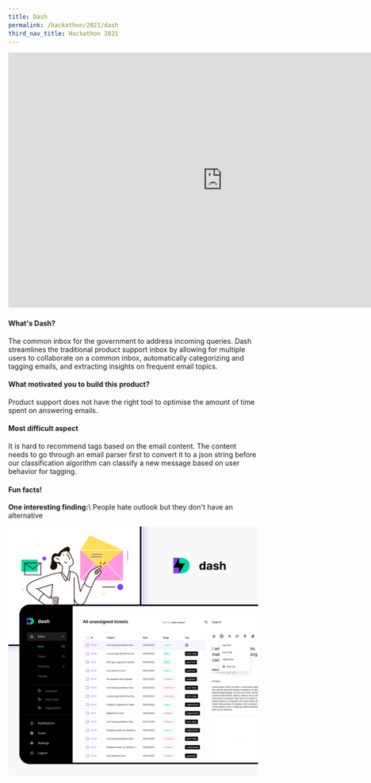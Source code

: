 ```yaml
---
title: Dash
permalink: /hackathon/2021/dash
third_nav_title: Hackathon 2021
---
```


<iframe src="https://docs.google.com/presentation/d/e/2PACX-1vSlBuECNFqWV9EvfTlS2BDuo8asCBkWMNTS1xIZCBZsejgBx6_kKI10HXKQ6CPtaYqc2YDk6AVjGTzt/embed?start=false&loop=false&delayms=3000" frameborder="0" width="864" height="515" allowfullscreen="true" mozallowfullscreen="true" webkitallowfullscreen="true"></iframe>

#### What's Dash?
The common inbox for the government to address incoming queries. Dash streamlines the traditional product support inbox by allowing for multiple users to collaborate on a common inbox, automatically categorizing and tagging emails, and extracting insights on frequent email topics. 

#### What motivated you to build this product?
Product support does not have the right tool to optimise the amount of time spent on answering emails.

#### Most difficult aspect
It is hard to recommend tags based on the email content. The content needs to go through an email parser first to convert it to a json string before our classification algorithm can classify a new message based on user behavior for tagging.

#### Fun facts!
**One interesting finding:**\\
People hate outlook but they don't have an alternative

![](/images/Dash_snapshot.png)